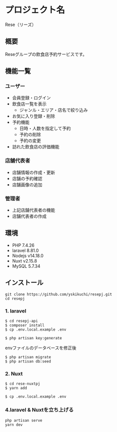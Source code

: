 # プロジェクト名
Rese（リーズ）

## 概要
Reseグループの飲食店予約サービスです。

## 機能一覧
### ユーザー
* 会員登録・ログイン
* 飲食店一覧を表示
  * ジャンル・エリア・店名で絞り込み
* お気に入り登録・削除
* 予約機能
  * 日時・人数を指定して予約
  * 予約の削除
  * 予約の変更
* 訪れた飲食店の評価機能

### 店舗代表者
* 店舗情報の作成・更新
* 店舗の予約確認
* 店舗画像の追加

### 管理者
* 上記店舗代表者の機能
* 店舗代表者の作成

## 環境
* PHP 7.4.26
* laravel 8.81.0
* Nodejs v14.18.0
* Nuxt v2.15.8
* MySQL 5.7.34

## インストール

```
git clone https://github.com/yskikuchi/resepj.git
cd resepj
```
### 1. laravel
```
$ cd resepj-api
$ composer install
$ cp .env.local.example .env

$ php artisan key:generate
```

envファイルのデータベースを修正後
```
$ php artisan migrate
$ php artisan db:seed
```

### 2. Nuxt
```
$ cd rese-nuxtpj
$ yarn add

$ cp .env.local.example .env
```


### 4.laravel & Nuxtを立ち上げる
```
php artisan serve
yarn dev
```



